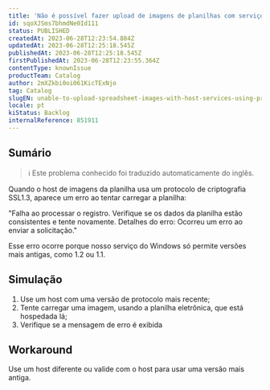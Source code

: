 ```yaml
---
title: 'Não é possível fazer upload de imagens de planilhas com serviços de host usando o protocolo de criptografia SSL1.3'
id: sqoXJSms7bhmdNe0Id111
status: PUBLISHED
createdAt: 2023-06-28T12:23:54.884Z
updatedAt: 2023-06-28T12:25:18.545Z
publishedAt: 2023-06-28T12:25:18.545Z
firstPublishedAt: 2023-06-28T12:23:55.364Z
contentType: knownIssue
productTeam: Catalog
author: 2mXZkbi0oi061KicTExNjo
tag: Catalog
slugEN: unable-to-upload-spreadsheet-images-with-host-services-using-protocol-encryption-protocol-ssl13
locale: pt
kiStatus: Backlog
internalReference: 851911
---
```


## Sumário

>ℹ️ Este problema conhecido foi traduzido automaticamente do inglês.


Quando o host de imagens da planilha usa um protocolo de criptografia SSL1.3, aparece um erro ao tentar carregar a planilha:

"Falha ao processar o registro. Verifique se os dados da planilha estão consistentes e tente novamente. Detalhes do erro: Ocorreu um erro ao enviar a solicitação."

Esse erro ocorre porque nosso serviço do Windows só permite versões mais antigas, como 1.2 ou 1.1.


## Simulação



1. Use um host com uma versão de protocolo mais recente;
2. Tente carregar uma imagem, usando a planilha eletrônica, que está hospedada lá;
3. Verifique se a mensagem de erro é exibida

## Workaround


Use um host diferente ou valide com o host para usar uma versão mais antiga.






